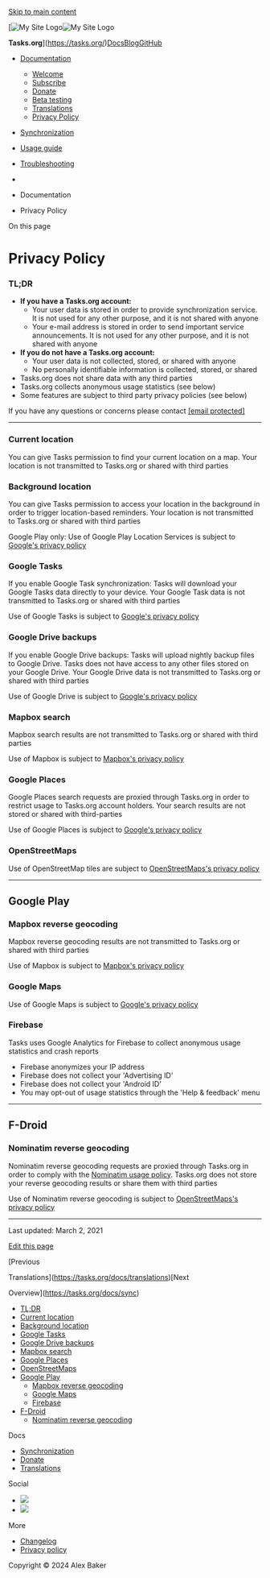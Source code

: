 [Skip to main content](#__docusaurus_skipToContent_fallback)

[![My Site Logo](/img/logo.svg)![My Site Logo](/img/logo.svg)

**Tasks.org**](https://tasks.org/)[Docs](https://tasks.org/docs/)[Blog](https://tasks.org/blog)[GitHub](https://github.com/tasks/tasks)

* [Documentation](https://tasks.org/docs/)
    
    * [Welcome](https://tasks.org/docs/)
    * [Subscribe](https://tasks.org/docs/subscribe)
    * [Donate](https://tasks.org/docs/donate)
    * [Beta testing](https://tasks.org/docs/beta)
    * [Translations](https://tasks.org/docs/translations)
    * [Privacy Policy](https://tasks.org/docs/privacy)
* [Synchronization](https://tasks.org/docs/sync)
    
* [Usage guide](https://tasks.org/docs/recurrence)
    
* [Troubleshooting](https://tasks.org/docs/troubleshooting_notifications)
    

* [](https://tasks.org/)
* Documentation
* Privacy Policy

On this page

Privacy Policy
==============

### TL;DR[​](#tldr "Direct link to TL;DR")

* **If you have a Tasks.org account:**
    * Your user data is stored in order to provide synchronization service. It is not used for any other purpose, and it is not shared with anyone
    * Your e-mail address is stored in order to send important service announcements. It is not used for any other purpose, and it is not shared with anyone
* **If you do not have a Tasks.org account:**
    * Your user data is not collected, stored, or shared with anyone
    * No personally identifiable information is collected, stored, or shared
* Tasks.org does not share data with any third parties
* Tasks.org collects anonymous usage statistics (see below)
* Some features are subject to third party privacy policies (see below)

If you have any questions or concerns please contact [\[email protected\]](https://tasks.org/cdn-cgi/l/email-protection)

* * *

### Current location[​](#current-location "Direct link to Current location")

You can give Tasks permission to find your current location on a map. Your location is not transmitted to Tasks.org or shared with third parties

### Background location[​](#background-location "Direct link to Background location")

You can give Tasks permission to access your location in the background in order to trigger location-based reminders. Your location is not transmitted to Tasks.org or shared with third parties

Google Play only: Use of Google Play Location Services is subject to [Google's privacy policy](https://policies.google.com/privacy?hl=en-US)

### Google Tasks[​](#google-tasks "Direct link to Google Tasks")

If you enable Google Task synchronization: Tasks will download your Google Tasks data directly to your device. Your Google Task data is not transmitted to Tasks.org or shared with third parties

Use of Google Tasks is subject to [Google's privacy policy](https://policies.google.com/privacy?hl=en-US)

### Google Drive backups[​](#google-drive-backups "Direct link to Google Drive backups")

If you enable Google Drive backups: Tasks will upload nightly backup files to Google Drive. Tasks does not have access to any other files stored on your Google Drive. Your Google Drive data is not transmitted to Tasks.org or shared with third parties

Use of Google Drive is subject to [Google's privacy policy](https://policies.google.com/privacy?hl=en-US)

### Mapbox search[​](#mapbox-search "Direct link to Mapbox search")

Mapbox search results are not transmitted to Tasks.org or shared with third parties

Use of Mapbox is subject to [Mapbox's privacy policy](https://www.mapbox.com/legal/privacy)

### Google Places[​](#google-places "Direct link to Google Places")

Google Places search requests are proxied through Tasks.org in order to restrict usage to Tasks.org account holders. Your search results are not stored or shared with third-parties

Use of Google Places is subject to [Google's privacy policy](https://policies.google.com/privacy?hl=en-US)

### OpenStreetMaps[​](#openstreetmaps "Direct link to OpenStreetMaps")

Use of OpenStreetMap tiles are subject to [OpenStreetMaps's privacy policy](https://wiki.osmfoundation.org/wiki/Privacy_Policy)

* * *

Google Play[​](#google-play "Direct link to Google Play")
---------------------------------------------------------

### Mapbox reverse geocoding[​](#mapbox-reverse-geocoding "Direct link to Mapbox reverse geocoding")

Mapbox reverse geocoding results are not transmitted to Tasks.org or shared with third parties

Use of Mapbox is subject to [Mapbox's privacy policy](https://www.mapbox.com/legal/privacy)

### Google Maps[​](#google-maps "Direct link to Google Maps")

Use of Google Maps is subject to [Google's privacy policy](https://policies.google.com/privacy?hl=en-US)

### Firebase[​](#firebase "Direct link to Firebase")

Tasks uses Google Analytics for Firebase to collect anonymous usage statistics and crash reports

* Firebase anonymizes your IP address
* Firebase does not collect your 'Advertising ID'
* Firebase does not collect your 'Android ID'
* You may opt-out of usage statistics through the 'Help & feedback' menu

* * *

F-Droid[​](#f-droid "Direct link to F-Droid")
---------------------------------------------

### Nominatim reverse geocoding[​](#nominatim-reverse-geocoding "Direct link to Nominatim reverse geocoding")

Nominatim reverse geocoding requests are proxied through Tasks.org in order to comply with the [Nominatim usage policy](https://operations.osmfoundation.org/policies/nominatim/). Tasks.org does not store your reverse geocoding results or share them with third parties

Use of Nominatim reverse geocoding is subject to [OpenStreetMaps's privacy policy](https://wiki.osmfoundation.org/wiki/Privacy_Policy)

* * *

Last updated: March 2, 2021

[Edit this page](https://github.com/tasks/docs/edit/master/docs/privacy.md)

[Previous

Translations](https://tasks.org/docs/translations)[Next

Overview](https://tasks.org/docs/sync)

* [TL;DR](#tldr)
* [Current location](#current-location)
* [Background location](#background-location)
* [Google Tasks](#google-tasks)
* [Google Drive backups](#google-drive-backups)
* [Mapbox search](#mapbox-search)
* [Google Places](#google-places)
* [OpenStreetMaps](#openstreetmaps)
* [Google Play](#google-play)
    * [Mapbox reverse geocoding](#mapbox-reverse-geocoding)
    * [Google Maps](#google-maps)
    * [Firebase](#firebase)
* [F-Droid](#f-droid)
    * [Nominatim reverse geocoding](#nominatim-reverse-geocoding)

Docs

* [Synchronization](https://tasks.org/docs/sync)
* [Donate](https://tasks.org/docs/donate)
* [Translations](https://tasks.org/docs/translations)

Social

* [![](https://img.shields.io/github/stars/tasks/tasks?label=GitHub&style=social)](https://github.com/tasks/tasks)
* [![](https://img.shields.io/reddit/subreddit-subscribers/tasks?label=Reddit&style=social)](https://reddit.com/r/tasks)

More

* [Changelog](https://github.com/tasks/tasks/blob/main/CHANGELOG.md)
* [Privacy policy](https://tasks.org/docs/privacy)

Copyright © 2024 Alex Baker